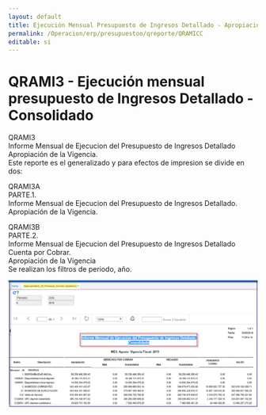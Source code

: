 ```yaml
---
layout: default
title: Ejecución Mensual Presupuesto de Ingresos Detallado - Apropiación de la Vigencia    
permalink: /Operacion/erp/presupuestoo/qreporte/QRAMICC  
editable: si
---
```


# QRAMI3 - Ejecución mensual presupuesto de Ingresos Detallado - Consolidado    


QRAMI3  
Informe Mensual de Ejecucion del Presupuesto de Ingresos Detallado  
Apropiación de la Vigencia.  
Este reporte es el generalizado y para efectos de impresion se divide en dos:  

QRAMI3A   
PARTE.1.  
Informe Mensual de Ejecucion del Presupuesto de Ingresos Detallado.  
Apropiación de la Vigencia.  


QRAMI3B  
PARTE.2.  
Informe Mensual de Ejecucion del Presupuesto de Ingresos Detallado  
Cuenta por Cobrar.  
Apropiación de la Vigencia  
Se realizan los filtros de periodo, año.  

![](QRAMICC1.png)	



